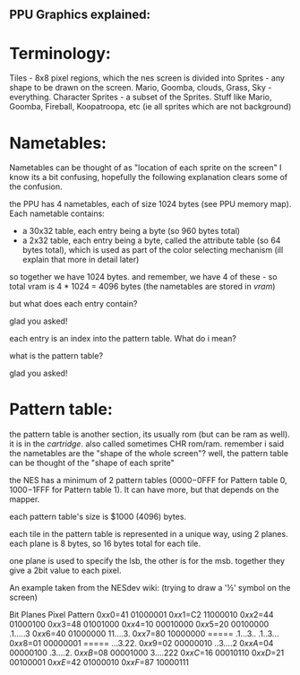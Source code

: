 ## PPU Graphics explained:

# Terminology:

Tiles - 8x8 pixel regions, which the nes screen is divided into
Sprites - any shape to be drawn on the screen. Mario, Goomba, clouds, Grass, Sky - everything.
Character Sprites - a subset of the Sprites. Stuff like Mario, Goomba, Fireball, Koopatroopa, etc (ie all sprites which are not background)

# Nametables:
Nametables can be thought of as "location of each sprite on the screen" I know its a bit confusing, hopefully the following explanation clears some of the confusion.

the PPU has 4 nametables, each of size 1024 bytes (see PPU memory map). 
Each nametable contains:
- a 30x32 table, each entry being a byte (so 960 bytes total)
- a 2x32 table, each entry being a byte, called the attribute table (so 64 bytes total), which is used as part of the color selecting mechanism (ill explain that more in detail later)

so together we have 1024 bytes.
and remember, we have 4 of these - so total vram is 4 * 1024 = 4096 bytes (the nametables are stored in *vram*)

but what does each entry contain?

glad you asked!

each entry is an index into the pattern table. What do i mean?


what is the pattern table?

glad you asked!

# Pattern table:
the pattern table is another section, its usually rom (but can be ram as well). it is in the *cartridge*. also called sometimes CHR rom/ram.
remember i said the nametables are the "shape of the whole screen"? well, the pattern table can be thought of the "shape of each sprite"

the NES has a minimum of 2 pattern tables ($0000-$0FFF for Pattern table 0, $1000-$1FFF for Pattern table 1). It can have more, but that depends on the mapper.

each pattern table's size is $1000 (4096) bytes.

each tile in the pattern table is represented in a unique way, using 2 planes.
each plane is 8 bytes, so 16 bytes total for each tile.

one plane is used to specify the lsb, the other is for the msb.
together they give a 2bit value to each pixel.

An example taken from the NESdev wiki:
(trying to draw a '½' symbol on the screen)

Bit Planes            Pixel Pattern
$0xx0=$41  01000001
$0xx1=$C2  11000010
$0xx2=$44  01000100
$0xx3=$48  01001000
$0xx4=$10  00010000
$0xx5=$20  00100000         .1.....3
$0xx6=$40  01000000         11....3.
$0xx7=$80  10000000  =====  .1...3..
                            .1..3...
$0xx8=$01  00000001  =====  ...3.22.
$0xx9=$02  00000010         ..3....2
$0xxA=$04  00000100         .3....2.
$0xxB=$08  00001000         3....222
$0xxC=$16  00010110
$0xxD=$21  00100001
$0xxE=$42  01000010
$0xxF=$87  10000111

